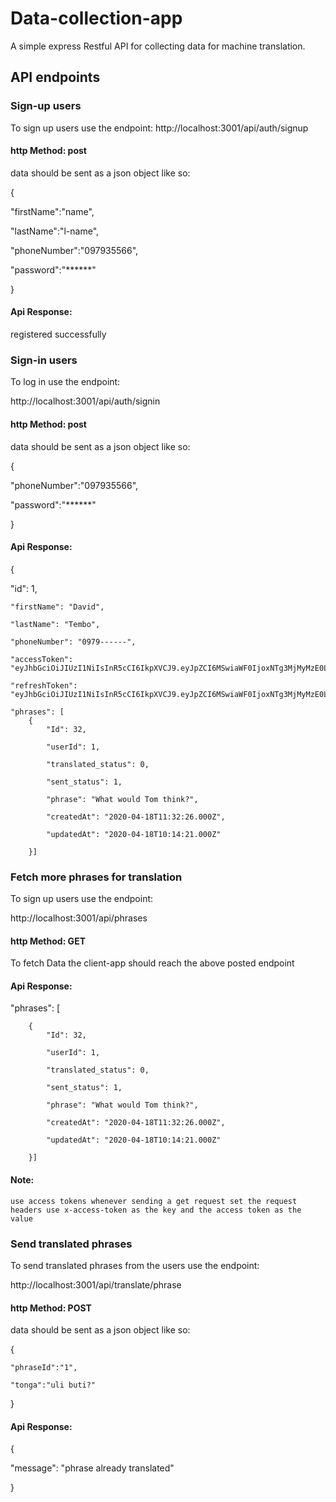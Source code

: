 # Data-collection-app
A simple express Restful API for collecting data for machine translation.
## API endpoints
### Sign-up users
To sign up users use the endpoint:
http://localhost:3001/api/auth/signup

#### http Method: post

data should be sent as a json object like so:


{

"firstName":"name",

"lastName":"l-name",

"phoneNumber":"097935566",

"password":"******"

}
#### Api Response:
registered successfully

### Sign-in users
To log in use the endpoint:

http://localhost:3001/api/auth/signin
 
 #### http Method: post

data should be sent as a json object like so:

{

"phoneNumber":"097935566",

"password":"******"

}


#### Api Response:

{
   
   "id": 1,
    
    "firstName": "David",
    
    "lastName": "Tembo",
    
    "phoneNumber": "0979------",
    
    "accessToken": 
    "eyJhbGciOiJIUzI1NiIsInR5cCI6IkpXVCJ9.eyJpZCI6MSwiaWF0IjoxNTg3MjMyMzE0LCJleHAiOjE1ODcyMzM1MTR9.KJ_3kpBXjafW14oOEjDUCmU_uYPELI0w6SOUJNfwi70",
    
    "refreshToken": 
    "eyJhbGciOiJIUzI1NiIsInR5cCI6IkpXVCJ9.eyJpZCI6MSwiaWF0IjoxNTg3MjMyMzE0LCJleHAiOjE1ODczMTg3MTR9.CKDNCB0zxU0sbEJTBJpteELZoIY6_nCDJ9OIzl0uZ1g",
    
    "phrases": [
        {
            "Id": 32,
            
            "userId": 1,
            
            "translated_status": 0,
            
            "sent_status": 1,
            
            "phrase": "What would Tom think?",
            
            "createdAt": "2020-04-18T11:32:26.000Z",
            
            "updatedAt": "2020-04-18T10:14:21.000Z"
            
        }]


### Fetch more phrases for translation
To sign up users use the endpoint:

http://localhost:3001/api/phrases

#### http Method: GET

To fetch Data the client-app should reach the above posted endpoint
#### Api Response:

 "phrases": [
 
        {
            "Id": 32,
            
            "userId": 1,
            
            "translated_status": 0,
            
            "sent_status": 1,
            
            "phrase": "What would Tom think?",
            
            "createdAt": "2020-04-18T11:32:26.000Z",
            
            "updatedAt": "2020-04-18T10:14:21.000Z"
            
        }]
        
 #### Note:
    
    use access tokens whenever sending a get request set the request headers use x-access-token as the key and the access token as the value

### Send translated phrases
To send translated phrases from the users use the endpoint:

http://localhost:3001/api/translate/phrase

#### http Method: POST

data should be sent as a json object like so:

{  

	"phraseId":"1",
 
	"tonga":"uli buti?"
 
}

#### Api Response:


{
  
  "message": "phrase already translated"
  
}

